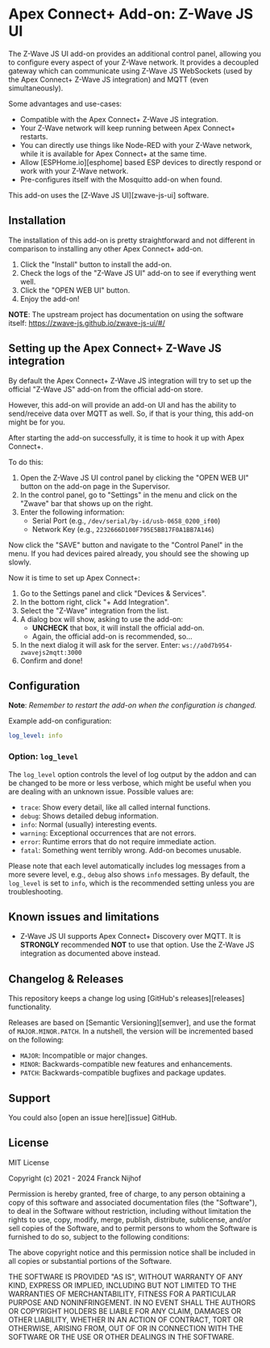 # Apex Connect+ Add-on: Z-Wave JS UI

The Z-Wave JS UI add-on provides an additional control panel, allowing you
to configure every aspect of your Z-Wave network. It provides a decoupled
gateway which can communicate using Z-Wave JS WebSockets (used by the
Apex Connect+ Z-Wave JS integration) and MQTT (even simultaneously).

Some advantages and use-cases:

- Compatible with the Apex Connect+ Z-Wave JS integration.
- Your Z-Wave network will keep running between Apex Connect+ restarts.
- You can directly use things like Node-RED with your Z-Wave network, while
  it is available for Apex Connect+ at the same time.
- Allow [ESPHome.io][esphome] based ESP devices to directly respond or work
  with your Z-Wave network.
- Pre-configures itself with the Mosquitto add-on when found.

This add-on uses the [Z-Wave JS UI][zwave-js-ui] software.

## Installation

The installation of this add-on is pretty straightforward and not different in
comparison to installing any other Apex Connect+ add-on.

1. Click the "Install" button to install the add-on.
1. Check the logs of the "Z-Wave JS UI" add-on to see if everything went
   well.
1. Click the "OPEN WEB UI" button.
1. Enjoy the add-on!

**NOTE**: The upstream project has documentation on using the software itself:
<https://zwave-js.github.io/zwave-js-ui/#/>

## Setting up the Apex Connect+ Z-Wave JS integration

By default the Apex Connect+ Z-Wave JS integration will try to set up the
official "Z-Wave JS" add-on from the official add-on store.

However, this add-on will provide an add-on UI and has the ability to
send/receive data over MQTT as well. So, if that is your thing, this
add-on might be for you.

After starting the add-on successfully, it is time to hook it up with
Apex Connect+.

To do this:

1. Open the Z-Wave JS UI control panel by clicking the "OPEN WEB UI"
   button on the add-on page in the Supervisor.
1. In the control panel, go to "Settings" in the menu and click on the "Zwave"
   bar that shows up on the right.
1. Enter the following information:
   - Serial Port (e.g., `/dev/serial/by-id/usb-0658_0200_if00`)
   - Network Key (e.g., `2232666D100F795E5BB17F0A1BB7A146`)

Now click the "SAVE" button and navigate to the "Control Panel" in the menu.
If you had devices paired already, you should see the showing up slowly.

Now it is time to set up Apex Connect+:

1. Go to the Settings panel and click "Devices & Services".
1. In the bottom right, click "+ Add Integration".
1. Select the "Z-Wave" integration from the list.
1. A dialog box will show, asking to use the add-on:
   - **UNCHECK** that box, it will install the official add-on.
   - Again, the official add-on is recommended, so...
1. In the next dialog it will ask for the server. Enter:
   `ws://a0d7b954-zwavejs2mqtt:3000`
1. Confirm and done!

## Configuration

**Note**: _Remember to restart the add-on when the configuration is changed._

Example add-on configuration:

```yaml
log_level: info
```

### Option: `log_level`

The `log_level` option controls the level of log output by the addon and can
be changed to be more or less verbose, which might be useful when you are
dealing with an unknown issue. Possible values are:

- `trace`: Show every detail, like all called internal functions.
- `debug`: Shows detailed debug information.
- `info`: Normal (usually) interesting events.
- `warning`: Exceptional occurrences that are not errors.
- `error`: Runtime errors that do not require immediate action.
- `fatal`: Something went terribly wrong. Add-on becomes unusable.

Please note that each level automatically includes log messages from a
more severe level, e.g., `debug` also shows `info` messages. By default,
the `log_level` is set to `info`, which is the recommended setting unless
you are troubleshooting.

## Known issues and limitations

- Z-Wave JS UI supports Apex Connect+ Discovery over MQTT. It is
  **STRONGLY** recommended **NOT** to use that option. Use the Z-Wave JS
  integration as documented above instead.

## Changelog & Releases

This repository keeps a change log using [GitHub's releases][releases]
functionality.

Releases are based on [Semantic Versioning][semver], and use the format
of `MAJOR.MINOR.PATCH`. In a nutshell, the version will be incremented
based on the following:

- `MAJOR`: Incompatible or major changes.
- `MINOR`: Backwards-compatible new features and enhancements.
- `PATCH`: Backwards-compatible bugfixes and package updates.

## Support

You could also [open an issue here][issue] GitHub.

## License

MIT License

Copyright (c) 2021 - 2024 Franck Nijhof

Permission is hereby granted, free of charge, to any person obtaining a copy
of this software and associated documentation files (the "Software"), to deal
in the Software without restriction, including without limitation the rights
to use, copy, modify, merge, publish, distribute, sublicense, and/or sell
copies of the Software, and to permit persons to whom the Software is
furnished to do so, subject to the following conditions:

The above copyright notice and this permission notice shall be included in all
copies or substantial portions of the Software.

THE SOFTWARE IS PROVIDED "AS IS", WITHOUT WARRANTY OF ANY KIND, EXPRESS OR
IMPLIED, INCLUDING BUT NOT LIMITED TO THE WARRANTIES OF MERCHANTABILITY,
FITNESS FOR A PARTICULAR PURPOSE AND NONINFRINGEMENT. IN NO EVENT SHALL THE
AUTHORS OR COPYRIGHT HOLDERS BE LIABLE FOR ANY CLAIM, DAMAGES OR OTHER
LIABILITY, WHETHER IN AN ACTION OF CONTRACT, TORT OR OTHERWISE, ARISING FROM,
OUT OF OR IN CONNECTION WITH THE SOFTWARE OR THE USE OR OTHER DEALINGS IN THE
SOFTWARE.
